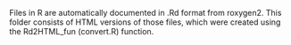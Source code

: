 Files in R are automatically documented in .Rd format from roxygen2. 
This folder consists of HTML versions of those files, which were created using the Rd2HTML_fun (convert.R) function.